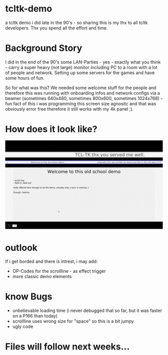 # tcltk-demo
a tcltk demo i did late in the 90's - so sharing this is my thx to all tcltk developers.
Thx you spend all the effort and time.

# Background Story
I did in the end of the 90's some LAN-Parties - yes - exactly what you think - carry a 
super heavy (not large) monitor including PC to a room with a lot of people and network.
Setting up some servers for the games and have some hours of fun.

So for what was this? We needed some welcome stuff for the people and therefore this was
running with onboarding infos and network configs via a beamer (sometimes 640x480, sometimes
800x600, sometimes 1024x768) - fun fact of this i was programming this screen size agnositc
and that was obviously error free therefore it still works with my 4k panel ;).

# How does it look like?

![Like this](animation.gif)

# outlook

If i get borded and there is intrest, i may add:
* OP-Codes for the scrollline - as effect trigger
* more classic demo elements

# know Bugs

* unbelievable loading time (i never debugged that so far, but it was faster on a P166 than today)
* scrollline uses wrong size for "space" so this is a bit jumpy
* ugly code

# Files will follow next weeks...
